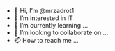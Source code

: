 - 👋 Hi, I’m @mrzadrot1
- 👀 I’m interested in  IT
- 🌱 I’m currently learning ...
- 💞️ I’m looking to collaborate on ...
- 📫 How to reach me ...

<!---
mrzadrot1/mrzadrot1 is a ✨ special ✨ repository because its `README.md` (this file) appears on your GitHub profile.
You can click the Preview link to take a look at your changes.
--->
